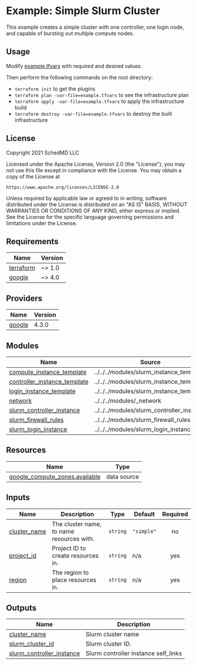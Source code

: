 # Example: Simple Slurm Cluster

This example creates a simple cluster with one controller, one login node, and
capable of bursting out multiple compute nodes.

## Usage

Modify [example.tfvars](./example.tfvars) with required and desired values.

Then perform the following commands on the root directory:

- `terraform init` to get the plugins
- `terraform plan -var-file=example.tfvars` to see the infrastructure plan
- `terraform apply -var-file=example.tfvars` to apply the infrastructure build
- `terraform destroy -var-file=example.tfvars` to destroy the built infrastructure

## License

<!-- BEGINNING OF PRE-COMMIT-TERRAFORM DOCS HOOK -->
Copyright 2021 SchedMD LLC

Licensed under the Apache License, Version 2.0 (the "License");
you may not use this file except in compliance with the License.
You may obtain a copy of the License at

    https://www.apache.org/licenses/LICENSE-2.0

Unless required by applicable law or agreed to in writing, software
distributed under the License is distributed on an "AS IS" BASIS,
WITHOUT WARRANTIES OR CONDITIONS OF ANY KIND, either express or implied.
See the License for the specific language governing permissions and
limitations under the License.

## Requirements

| Name | Version |
|------|---------|
| <a name="requirement_terraform"></a> [terraform](#requirement\_terraform) | ~> 1.0 |
| <a name="requirement_google"></a> [google](#requirement\_google) | ~> 4.0 |

## Providers

| Name | Version |
|------|---------|
| <a name="provider_google"></a> [google](#provider\_google) | 4.3.0 |

## Modules

| Name | Source | Version |
|------|--------|---------|
| <a name="module_compute_instance_template"></a> [compute\_instance\_template](#module\_compute\_instance\_template) | ../../../modules/slurm_instance_template | n/a |
| <a name="module_controller_instance_template"></a> [controller\_instance\_template](#module\_controller\_instance\_template) | ../../../modules/slurm_instance_template | n/a |
| <a name="module_login_instance_template"></a> [login\_instance\_template](#module\_login\_instance\_template) | ../../../modules/slurm_instance_template | n/a |
| <a name="module_network"></a> [network](#module\_network) | ../../../modules/_network | n/a |
| <a name="module_slurm_controller_instance"></a> [slurm\_controller\_instance](#module\_slurm\_controller\_instance) | ../../../modules/slurm_controller_instance | n/a |
| <a name="module_slurm_firewall_rules"></a> [slurm\_firewall\_rules](#module\_slurm\_firewall\_rules) | ../../../modules/slurm_firewall_rules | n/a |
| <a name="module_slurm_login_instance"></a> [slurm\_login\_instance](#module\_slurm\_login\_instance) | ../../../modules/slurm_login_instance | n/a |

## Resources

| Name | Type |
|------|------|
| [google_compute_zones.available](https://registry.terraform.io/providers/hashicorp/google/latest/docs/data-sources/compute_zones) | data source |

## Inputs

| Name | Description | Type | Default | Required |
|------|-------------|------|---------|:--------:|
| <a name="input_cluster_name"></a> [cluster\_name](#input\_cluster\_name) | The cluster name, to name resources with. | `string` | `"simple"` | no |
| <a name="input_project_id"></a> [project\_id](#input\_project\_id) | Project ID to create resources in. | `string` | n/a | yes |
| <a name="input_region"></a> [region](#input\_region) | The region to place resources in. | `string` | n/a | yes |

## Outputs

| Name | Description |
|------|-------------|
| <a name="output_cluster_name"></a> [cluster\_name](#output\_cluster\_name) | Slurm cluster name |
| <a name="output_slurm_cluster_id"></a> [slurm\_cluster\_id](#output\_slurm\_cluster\_id) | Slurm cluster ID. |
| <a name="output_slurm_controller_instance"></a> [slurm\_controller\_instance](#output\_slurm\_controller\_instance) | Slurm controller instance self\_links |
<!-- END OF PRE-COMMIT-TERRAFORM DOCS HOOK -->
